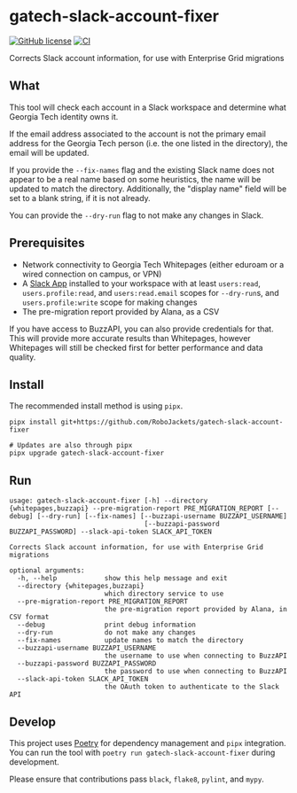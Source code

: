 # gatech-slack-account-fixer
[![GitHub license](https://img.shields.io/github/license/RoboJackets/gatech-slack-account-fixer)](https://github.com/RoboJackets/gatech-slack-account-fixer/blob/main/LICENSE) [![CI](https://concourse.robojackets.org/api/v1/teams/information-technology/pipelines/gatech-slack-account-fixer/jobs/build-main/badge)](https://concourse.robojackets.org/teams/information-technology/pipelines/gatech-slack-account-fixer)

Corrects Slack account information, for use with Enterprise Grid migrations

## What

This tool will check each account in a Slack workspace and determine what Georgia Tech identity owns it.

If the email address associated to the account is not the primary email address for the Georgia Tech person (i.e. the one listed in the directory), the email will be updated.

If you provide the `--fix-names` flag and the existing Slack name does not appear to be a real name based on some heuristics, the name will be updated to match the directory. Additionally, the "display name" field will be set to a blank string, if it is not already.

You can provide the `--dry-run` flag to not make any changes in Slack.

## Prerequisites

- Network connectivity to Georgia Tech Whitepages (either eduroam or a wired connection on campus, or VPN)
- A [Slack App](https://api.slack.com/apps/) installed to your workspace with at least `users:read`, `users.profile:read`, and `users:read.email` scopes for `--dry-run`s, and `users.profile:write` scope for making changes
- The pre-migration report provided by Alana, as a CSV

If you have access to BuzzAPI, you can also provide credentials for that. This will provide more accurate results than Whitepages, however Whitepages will still be checked first for better performance and data quality.

## Install
The recommended install method is using `pipx`.

```shell
pipx install git+https://github.com/RoboJackets/gatech-slack-account-fixer

# Updates are also through pipx
pipx upgrade gatech-slack-account-fixer
```

## Run
```
usage: gatech-slack-account-fixer [-h] --directory {whitepages,buzzapi} --pre-migration-report PRE_MIGRATION_REPORT [--debug] [--dry-run] [--fix-names] [--buzzapi-username BUZZAPI_USERNAME]
                                  [--buzzapi-password BUZZAPI_PASSWORD] --slack-api-token SLACK_API_TOKEN

Corrects Slack account information, for use with Enterprise Grid migrations

optional arguments:
  -h, --help            show this help message and exit
  --directory {whitepages,buzzapi}
                        which directory service to use
  --pre-migration-report PRE_MIGRATION_REPORT
                        the pre-migration report provided by Alana, in CSV format
  --debug               print debug information
  --dry-run             do not make any changes
  --fix-names           update names to match the directory
  --buzzapi-username BUZZAPI_USERNAME
                        the username to use when connecting to BuzzAPI
  --buzzapi-password BUZZAPI_PASSWORD
                        the password to use when connecting to BuzzAPI
  --slack-api-token SLACK_API_TOKEN
                        the OAuth token to authenticate to the Slack API
```

## Develop

This project uses [Poetry](https://python-poetry.org/) for dependency management and `pipx` integration. You can run the tool with `poetry run gatech-slack-account-fixer` during development.

Please ensure that contributions pass `black`, `flake8`, `pylint`, and `mypy`.
